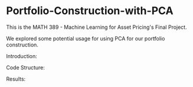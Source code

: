 # Portfolio-Construction-with-PCA
This is the MATH 389 - Machine Learning for Asset Pricing's Final Project.

We explored some potential usage for using PCA for our portfolio construction.

Introduction:

Code Structure:

Results:

